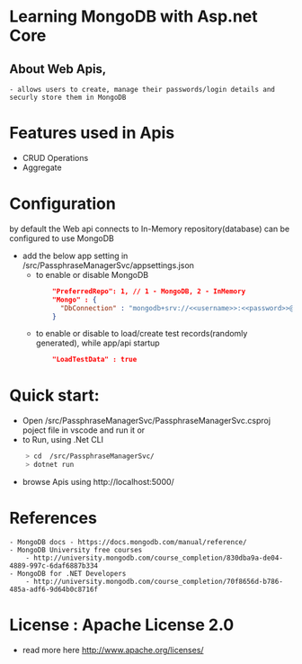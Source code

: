 # Learning MongoDB with Asp.net Core
  ## About Web Apis,
    - allows users to create, manage their passwords/login details and securly store them in MongoDB
        
# Features used in Apis
  - CRUD Operations
  - Aggregate

# Configuration

by default the Web api connects to In-Memory repository(database) can be configured to use MongoDB

-  add the below app setting in /src/PassphraseManagerSvc/appsettings.json
    -  to enable or disable MongoDB    
		```json
            "PreferredRepo": 1, // 1 - MongoDB, 2 - InMemory
	        "Mongo" : {
              "DbConnection" : "mongodb+srv://<<username>>:<<password>>@<<servername>>/<<database>>?retryWrites=true&w=majority"
            }
		 ```
	-  to enable or disable to load/create test records(randomly generated), while app/api startup
		```json
		    "LoadTestData" : true
		 ```
# Quick start: 
-    Open /src/PassphraseManagerSvc/PassphraseManagerSvc.csproj poject file in vscode and run it or
-    to Run, using .Net CLI
        
```bash
    > cd  /src/PassphraseManagerSvc/
    > dotnet run
```

     
- browse Apis using  http://localhost:5000/

# References
    - MongoDB docs - https://docs.mongodb.com/manual/reference/
    - MongoDB University free courses
        - http://university.mongodb.com/course_completion/830dba9a-de04-4889-997c-6daf6887b334
    - MongoDB for .NET Developers
        - http://university.mongodb.com/course_completion/70f8656d-b786-485a-adf6-9d64b0c8716f

# License : Apache License 2.0
 - read more here http://www.apache.org/licenses/ 

